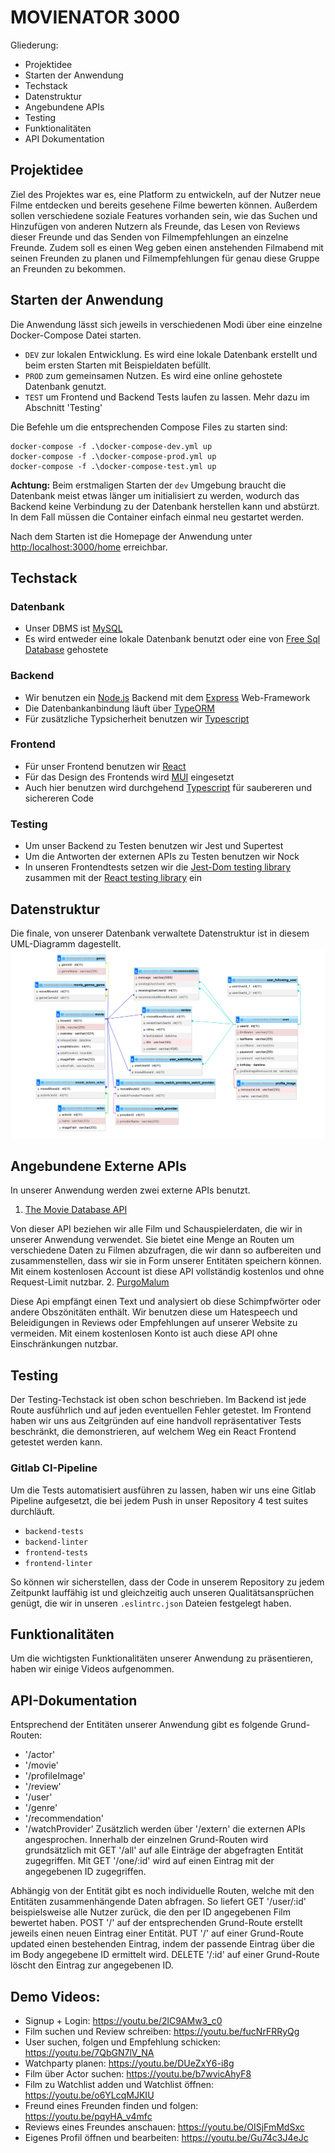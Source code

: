 # MOVIENATOR 3000

Gliederung:

- Projektidee
- Starten der Anwendung
- Techstack
- Datenstruktur
- Angebundene APIs
- Testing
- Funktionalitäten
- API Dokumentation


## Projektidee
Ziel des Projektes war es, eine Platform zu entwickeln, auf der Nutzer neue Filme entdecken und bereits gesehene Filme bewerten können. Außerdem sollen verschiedene soziale Features
vorhanden sein, wie das Suchen und Hinzufügen von anderen Nutzern als Freunde, das Lesen von Reviews dieser Freunde und das Senden von Filmempfehlungen an einzelne Freunde. Zudem 
soll es einen Weg geben einen anstehenden Filmabend mit seinen Freunden zu planen und Filmempfehlungen für genau diese Gruppe an Freunden zu bekommen.

## Starten der Anwendung

Die Anwendung lässt sich jeweils in verschiedenen Modi über eine einzelne Docker-Compose Datei starten.

- `DEV` zur lokalen Entwicklung. Es wird eine lokale Datenbank erstellt und beim ersten Starten mit Beispieldaten befüllt. 
- `PROD` zum gemeinsamen Nutzen. Es wird eine online gehostete Datenbank genutzt.
- `TEST` um Frontend und Backend Tests laufen zu lassen. Mehr dazu im Abschnitt 'Testing'

Die Befehle um die entsprechenden Compose Files zu starten sind:

    docker-compose -f .\docker-compose-dev.yml up
    docker-compose -f .\docker-compose-prod.yml up
    docker-compose -f .\docker-compose-test.yml up

**Achtung:** Beim erstmaligen Starten der `dev` Umgebung braucht die Datenbank meist etwas länger um initialisiert zu werden, wodurch das Backend keine Verbindung zu der Datenbank
herstellen kann und abstürzt. In dem Fall müssen die Container einfach einmal neu gestartet werden.

Nach dem Starten ist die Homepage der Anwendung unter [http:/localhost:3000/home](http:/localhost:3000/home) erreichbar.

## Techstack
### Datenbank
- Unser DBMS ist [MySQL](https://www.mysql.com/de/) 
- Es wird entweder eine lokale Datenbank benutzt oder eine von [Free Sql Database](https://www.freesqldatabase.com/) gehostete
### Backend
- Wir benutzen ein [Node.js](https://nodejs.org/en/) Backend mit dem [Express](https://expressjs.com/de/) Web-Framework
- Die Datenbankanbindung läuft über [TypeORM](https://typeorm.io/)
- Für zusätzliche Typsicherheit benutzen wir [Typescript](https://www.typescriptlang.org/)
### Frontend
- Für unser Frontend benutzen wir [React](https://reactjs.org/)
- Für das Design des Frontends wird [MUI](https://mui.com/) eingesetzt
- Auch hier benutzen wird durchgehend [Typescript](https://www.typescriptlang.org/) für saubereren und sichereren Code
### Testing
 - Um unser Backend zu Testen benutzen wir Jest und Supertest
 - Um die Antworten der externen APIs zu Testen benutzen wir Nock
 - In unseren Frontendtests setzen wir die [Jest-Dom testing library](https://testing-library.com/docs/ecosystem-jest-dom/) zusammen mit der [React testing library](https://testing-library.com/docs/react-testing-library/intro/) ein

## Datenstruktur
Die finale, von unserer Datenbank verwaltete Datenstruktur ist in diesem UML-Diagramm dagestellt.
![UML-Diagramm](.\db-schema-11-2-23.PNG)

## Angebundene Externe APIs
In unserer Anwendung werden zwei externe APIs benutzt.
1. [The Movie Database API](https://developers.themoviedb.org/3/getting-started/introduction)

Von dieser API beziehen wir alle Film und Schauspielerdaten, die wir in unserer Anwendung verwendet. Sie bietet eine Menge an Routen um verschiedene Daten zu Filmen abzufragen,
die wir dann so aufbereiten und zusammenstellen, dass wir sie in Form unserer Entitäten speichern können. Mit einem kostenlosen Account ist diese API vollständig kostenlos und
ohne Request-Limit nutzbar.
2. [PurgoMalum](https://rapidapi.com/de/community/api/purgomalum-1)

Diese Api empfängt einen Text und analysiert ob diese Schimpfwörter oder andere Obszönitäten enthält. Wir benutzen diese um Hatespeech und Beleidigungen in Reviews oder Empfehlungen auf unserer Website zu vermeiden.
Mit einem kostenlosen Konto ist auch diese API ohne Einschränkungen nutzbar.

## Testing
Der Testing-Techstack ist oben schon beschrieben. Im Backend ist jede Route ausführlich und auf jeden eventuellen Fehler getestet. Im Frontend haben wir uns aus Zeitgründen auf eine handvoll repräsentativer Tests beschränkt,
die demonstrieren, auf welchem Weg ein React Frontend getestet werden kann.

### Gitlab CI-Pipeline
Um die Tests automatisiert ausführen zu lassen, haben wir uns eine Gitlab Pipeline aufgesetzt, die bei jedem Push in unser Repository 4 test suites durchläuft.

- `backend-tests`
- `backend-linter`
- `frontend-tests`
- `frontend-linter`

So können wir sicherstellen, dass der Code in unserem Repository zu jedem Zeitpunkt lauffähig ist und gleichzeitig auch unseren Qualitätsansprüchen genügt, die wir in unseren `.eslintrc.json` Dateien festgelegt haben.

## Funktionalitäten
Um die wichtigsten Funktionalitäten unserer Anwendung zu präsentieren, haben wir einige Videos aufgenommen.

## API-Dokumentation

Entsprechend der Entitäten unserer Anwendung gibt es folgende Grund-Routen: 
- '/actor' 
- '/movie' 
- '/profileImage' 
- '/review' 
- '/user' 
- '/genre' 
- '/recommendation' 
- '/watchProvider' 
Zusätzlich werden über '/extern' die externen APIs angesprochen. 
Innerhalb der einzelnen Grund-Routen wird grundsätzlich mit GET '/all' auf alle Einträge der abgefragten Entität zugegriffen. Mit GET '/one/:id' wird auf einen Eintrag mit der angegebenen ID zugegriffen. 

Abhängig von der Entität gibt es noch individuelle Routen, welche mit den Entitäten zusammenhängende Daten abfragen. So liefert GET '/user/:id' beispielsweise alle Nutzer zurück, die den per ID angegebenen Film bewertet haben. POST '/' auf der entsprechenden Grund-Route erstellt jeweils einen neuen Eintrag einer Entität. PUT '/' auf einer Grund-Route updated einen bestehenden Eintrag, indem der passende Eintrag über die im Body angegebene ID ermittelt wird. DELETE '/:id' auf einer Grund-Route löscht den Eintrag zur angegebenen ID.



## Demo Videos:
- Signup + Login: https://youtu.be/2lC9AMw3_c0
- Film suchen und Review schreiben: https://youtu.be/fucNrFRRyQg
- User suchen, folgen und Empfehlung schicken: https://youtu.be/7QbGN7lV_NA
- Watchparty planen: https://youtu.be/DUeZxY6-i8g
- Film über Actor suchen: https://youtu.be/b7wvicAhyF8
- Film zu Watchlist adden und Watchlist öffnen: https://youtu.be/o6YLcqMJKIU 
- Freund eines Freunden finden und folgen: https://youtu.be/pqyHA_v4mfc
- Reviews eines Freundes anschauen: https://youtu.be/OISjFmMdSxc
- Eigenes Profil öffnen und bearbeiten: https://youtu.be/Gu74c3J4eJc
